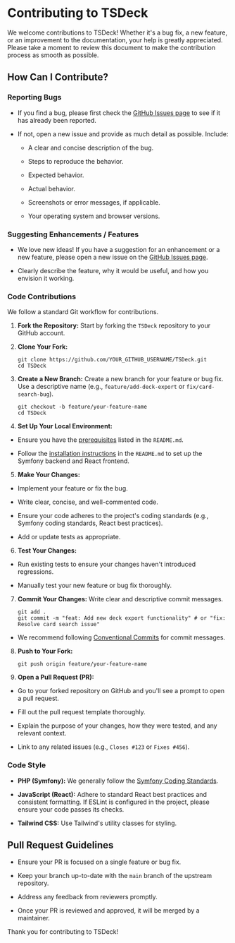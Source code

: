 # Contributing to TSDeck

We welcome contributions to TSDeck! Whether it's a bug fix, a new feature, or an improvement to the documentation, your help is greatly appreciated. Please take a moment to review this document to make the contribution process as smooth as possible.

## How Can I Contribute?

### Reporting Bugs

* If you find a bug, please first check the [GitHub Issues page](https://github.com/ShockieToky/TSDeck/issues) to see if it has already been reported.

* If not, open a new issue and provide as much detail as possible. Include:

  * A clear and concise description of the bug.

  * Steps to reproduce the behavior.

  * Expected behavior.

  * Actual behavior.

  * Screenshots or error messages, if applicable.

  * Your operating system and browser versions.

### Suggesting Enhancements / Features

* We love new ideas! If you have a suggestion for an enhancement or a new feature, please open a new issue on the [GitHub Issues page](https://github.com/ShockieToky/TSDeck/issues).

* Clearly describe the feature, why it would be useful, and how you envision it working.

### Code Contributions

We follow a standard Git workflow for contributions.

1. **Fork the Repository:** Start by forking the `TSDeck` repository to your GitHub account.

2. **Clone Your Fork:**

    ```
    git clone https://github.com/YOUR_GITHUB_USERNAME/TSDeck.git
    cd TSDeck
    
    ```

3. **Create a New Branch:** Create a new branch for your feature or bug fix. Use a descriptive name (e.g., `feature/add-deck-export` or `fix/card-search-bug`).


    ```
    git checkout -b feature/your-feature-name
    cd TSDeck
    
    ```


4. **Set Up Your Local Environment:**

* Ensure you have the [prerequisites](https://github.com/ShockieToky/TSDeck/blob/main/README.md) listed in the `README.md`.

* Follow the [installation instructions](https://github.com/ShockieToky/TSDeck/blob/main/README.md) in the `README.md` to set up the Symfony backend and React frontend.

5. **Make Your Changes:**

* Implement your feature or fix the bug.

* Write clear, concise, and well-commented code.

* Ensure your code adheres to the project's coding standards (e.g., Symfony coding standards, React best practices).

* Add or update tests as appropriate.

6. **Test Your Changes:**

* Run existing tests to ensure your changes haven't introduced regressions.

* Manually test your new feature or bug fix thoroughly.

7. **Commit Your Changes:** Write clear and descriptive commit messages.

    ```
    git add .
    git commit -m "feat: Add new deck export functionality" # or "fix: Resolve card search issue"
    
    ```

* We recommend following [Conventional Commits](https://www.conventionalcommits.org/en/v1.0.0/) for commit messages.

8. **Push to Your Fork:**

    ```
    git push origin feature/your-feature-name
    
    ```


10. **Open a Pull Request (PR):**

* Go to your forked repository on GitHub and you'll see a prompt to open a pull request.

* Fill out the pull request template thoroughly.

* Explain the purpose of your changes, how they were tested, and any relevant context.

* Link to any related issues (e.g., `Closes #123` or `Fixes #456`).

### Code Style

* **PHP (Symfony):** We generally follow the [Symfony Coding Standards](https://symfony.com/doc/current/contributing/code/standards.html).

* **JavaScript (React):** Adhere to standard React best practices and consistent formatting. If ESLint is configured in the project, please ensure your code passes its checks.

* **Tailwind CSS:** Use Tailwind's utility classes for styling.

## Pull Request Guidelines

* Ensure your PR is focused on a single feature or bug fix.

* Keep your branch up-to-date with the `main` branch of the upstream repository.

* Address any feedback from reviewers promptly.

* Once your PR is reviewed and approved, it will be merged by a maintainer.

Thank you for contributing to TSDeck!
